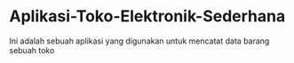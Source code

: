 # Aplikasi-Toko-Elektronik-Sederhana
Ini adalah sebuah aplikasi yang digunakan untuk mencatat data barang sebuah toko
